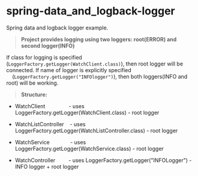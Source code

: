 # spring-data_and_logback-logger

Spring data and logback logger example.

>**Project provides logging using two loggers: root(ERROR) and second logger(INFO)**

If class for logging is specified (``` LoggerFactory.getLogger(WatchClient.class) ```), then root logger will be connected.
If name of logger is explicitly specified &nbsp;&nbsp;&nbsp;&nbsp;(``` LoggerFactory.getLogger("INFOlogger") ```), then both loggers(INFO and root) will be working.

>**Structure:**
  - WatchClient &nbsp;&nbsp;&nbsp;&nbsp;&nbsp;&nbsp;&nbsp;&nbsp;&nbsp;&nbsp;&nbsp;&nbsp;&nbsp;&nbsp;&nbsp;- uses LoggerFactory.getLogger(WatchClient.class) - root logger
  
  - WatchListController&nbsp;&nbsp;&nbsp;&nbsp;- uses LoggerFactory.getLogger(WatchListController.class) - root logger
 
  - WatchService&nbsp;&nbsp;&nbsp;&nbsp;&nbsp;&nbsp;&nbsp;&nbsp;&nbsp;&nbsp;&nbsp;&nbsp;&nbsp;&nbsp;- uses LoggerFactory.getLogger(WatchService.class) - root logger
  
  - WatchController&nbsp;&nbsp;&nbsp;&nbsp;&nbsp;&nbsp;&nbsp;&nbsp;&nbsp;- uses LoggerFactory.getLogger("INFOLogger") - INFO logger + root logger
